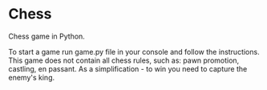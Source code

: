 # Chess
Chess game in Python.

To start a game run game.py file in your console and follow the instructions.
This game does not contain all chess rules, such as: pawn promotion, castling, en passant.
As a simplification - to win you need to capture the enemy's king.